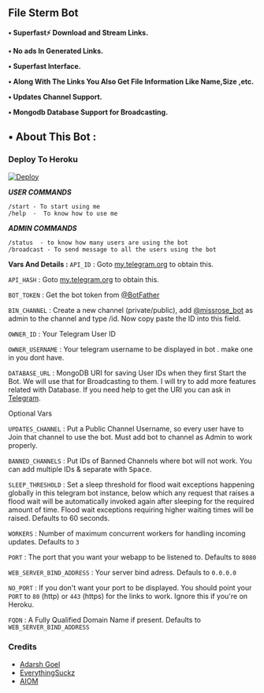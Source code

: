 ## File Sterm Bot

**• Superfast⚡️ Download and Stream Links.**

**• No ads In Generated Links.**

**• Superfast Interface.**

**• Along With The Links You Also Get File Information Like Name,Size ,etc.**

**• Updates Channel Support.**

**• Mongodb Database Support for Broadcasting.**
    
## • About This Bot :

### Deploy To Heroku

[![Deploy](https://www.herokucdn.com/deploy/button.svg)](https://heroku.com/deploy/)
 
 ***USER COMMANDS***<p>

`/start - To start using me` <br>
`/help  -  To know how to use me`

 ***ADMIN COMMANDS***<p>

`/status  - to know how many users are using the bot` <br>
`/broadcast - To send message to all the users using the bot`  
  
 <b>Vars And Details :</b>
`API_ID` : Goto [my.telegram.org](https://my.telegram.org) to obtain this.

`API_HASH` : Goto [my.telegram.org](https://my.telegram.org) to obtain this.

`BOT_TOKEN` : Get the bot token from [@BotFather](https://telegram.dog/BotFather)

`BIN_CHANNEL` : Create a new channel (private/public), add [@missrose_bot](https://telegram.dog/MissRose_bot) as admin to the channel and type /id. Now copy paste the ID into this field.

`OWNER_ID` : Your Telegram User ID
  
`OWNER_USERNAME` : Your telegram username to be displayed in bot  . make one in you dont have.

`DATABASE_URL` : MongoDB URI for saving User IDs when they first Start the Bot. We will use that for Broadcasting to them. I will try to add more features related with Database. If you need help to get the URI you can ask in [Telegram](https://t.me/codexmania).

 Optional Vars

`UPDATES_CHANNEL` : Put a Public Channel Username, so every user have to Join that channel to use the bot. Must add bot to channel as Admin to work properly.

`BANNED_CHANNELS` : Put IDs of Banned Channels where bot will not work. You can add multiple IDs & separate with <kbd>Space</kbd>.

`SLEEP_THRESHOLD` : Set a sleep threshold for flood wait exceptions happening globally in this telegram bot instance, below which any request that raises a flood wait will be automatically invoked again after sleeping for the required amount of time. Flood wait exceptions requiring higher waiting times will be raised. Defaults to 60 seconds.

`WORKERS` : Number of maximum concurrent workers for handling incoming updates. Defaults to `3`

`PORT` : The port that you want your webapp to be listened to. Defaults to `8080`

`WEB_SERVER_BIND_ADDRESS` : Your server bind adress. Defauls to `0.0.0.0`

`NO_PORT` : If you don't want your port to be displayed. You should point your `PORT` to `80` (http) or `443` (https) for the links to work. Ignore this if you're on Heroku.

`FQDN` :  A Fully Qualified Domain Name if present. Defaults to `WEB_SERVER_BIND_ADDRESS` </details>


### Credits 

- [Adarsh Goel](https://t.me/codexmania)
- [EverythingSuckz](https://github.com/EverythingSuckz)
- [AIOM](https://t.me/AIOM_BOTS)
  
 
 
